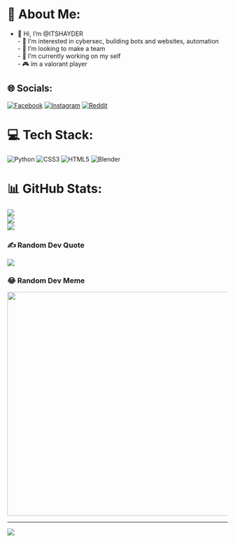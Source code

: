 # 💫 About Me:
- 👋 Hi, I’m @ITSHAYDER<br>- 👀 I’m interested in cybersec, building bots and websites, automation<br>- 👯 I’m looking to make a team<br>- 🔭 I’m currently working on my self<br>-  🎮 im a valorant player <br>


## 🌐 Socials:
[![Facebook](https://img.shields.io/badge/Facebook-%231877F2.svg?logo=Facebook&logoColor=white)](https://facebook.com/profile.php?id=100071823000689) [![Instagram](https://img.shields.io/badge/Instagram-%23E4405F.svg?logo=Instagram&logoColor=white)](https://instagram.com/haydermaamri) [![Reddit](https://img.shields.io/badge/Reddit-%23FF4500.svg?logo=Reddit&logoColor=white)](https://reddit.com/user/itshayder) 

# 💻 Tech Stack:
![Python](https://img.shields.io/badge/python-3670A0?style=for-the-badge&logo=python&logoColor=ffdd54) ![CSS3](https://img.shields.io/badge/css3-%231572B6.svg?style=for-the-badge&logo=css3&logoColor=white) ![HTML5](https://img.shields.io/badge/html5-%23E34F26.svg?style=for-the-badge&logo=html5&logoColor=white) ![Blender](https://img.shields.io/badge/blender-%23F5792A.svg?style=for-the-badge&logo=blender&logoColor=white)
# 📊 GitHub Stats:
![](https://github-readme-stats.vercel.app/api?username=ITSHAYDER&theme=dark&hide_border=true&include_all_commits=true&count_private=false)<br/>
![](https://github-readme-streak-stats.herokuapp.com/?user=ITSHAYDER&theme=dark&hide_border=true)<br/>
![](https://github-readme-stats.vercel.app/api/top-langs/?username=ITSHAYDER&theme=dark&hide_border=true&include_all_commits=true&count_private=false&layout=compact)

### ✍️ Random Dev Quote
![](https://quotes-github-readme.vercel.app/api?type=horizontal&theme=radical)

### 😂 Random Dev Meme
<img src="https://random-memer.herokuapp.com/" width="512px"/>

---
[![](https://visitcount.itsvg.in/api?id=ITSHAYDER&icon=5&color=0)](https://visitcount.itsvg.in)
 
